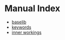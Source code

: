# Manual Index

- [baselib](./baselib.md)
- [keywords](./keywords.md)
- [inner workings](./workings.md)